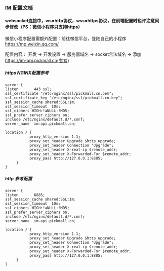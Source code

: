 ### IM 配置文档

#### websocket连接中，ws=http协议，wss=https协议，在前端配置时也许注意同步修改（PS：微信小程序只支持https）

微信小程序配置需额外配置：前往微信平台，登陆自己的小程序
https://mp.weixin.qq.com/ 

配置内容：  开发  ->  开发设置  ->  服务器域名  ->  socket合法域名  ->  添加 https://im-api.pickmall.cn(参考)

##### https NGINX配置参考

```
server {
listen       443 ssl;
ssl_certificate "/etc/nginx/ssl/pickmall.cn.pem";
ssl_certificate_key "/etc/nginx/ssl/pickmall.cn.key";
ssl_session_cache shared:SSL:1m;
ssl_session_timeout  10m;
ssl_ciphers HIGH:!aNULL:!MD5;
ssl_prefer_server_ciphers on;
include /etc/nginx/default.d/*.conf;
server_name  im-api.pickmall.cn;

location / {
           proxy_http_version 1.1;
           proxy_set_header Upgrade $http_upgrade;
           proxy_set_header Connection "Upgrade";
           proxy_set_header X-real-ip $remote_addr;
           proxy_set_header X-Forwarded-For $remote_addr;
           proxy_pass http://127.0.0.1:8885;
     }
}
```

##### http 参考配置

```
server {
listen       8885;
ssl_session_cache shared:SSL:1m;
ssl_session_timeout  10m;
ssl_ciphers HIGH:!aNULL:!MD5;
ssl_prefer_server_ciphers on;
include /etc/nginx/default.d/*.conf;
server_name  im-api.pickmall.cn;

location / {
           proxy_http_version 1.1;
           proxy_set_header Upgrade $http_upgrade;
           proxy_set_header Connection "Upgrade";
           proxy_set_header X-real-ip $remote_addr;
           proxy_set_header X-Forwarded-For $remote_addr;
           proxy_pass http://127.0.0.1:8885;
     }
}
```
